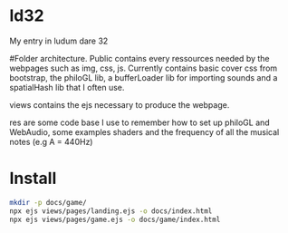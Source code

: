 # ld32
My entry in ludum dare 32

#Folder architecture.
Public contains every ressources needed by the webpages such as img, css, js. Currently contains basic cover css from bootstrap, the philoGL lib, a bufferLoader lib for importing sounds and a spatialHash lib that I often use.

views contains the ejs necessary to produce the webpage.

res are some code base I use to remember how to set up philoGL and WebAudio, some examples shaders and the frequency of all the musical notes (e.g A = 440Hz)

# Install 

```bash
mkdir -p docs/game/
npx ejs views/pages/landing.ejs -o docs/index.html
npx ejs views/pages/game.ejs -o docs/game/index.html
```